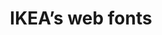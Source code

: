 ---
layout: post
title: "IKEA’s web fonts"
link: https://www.robinwhittleton.com/2025/04/23/ikea-web-fonts/
author: ""
published_date: ""
description: "Excellent article on how IKEA had to create their own font for certain characters, and how they made it available to the world with performance in mind."
language: "en"
categories: "Liens"
tags: "font"
og-tags: "font"
permalink: /:categories/:year/:month/:day/:title/
---